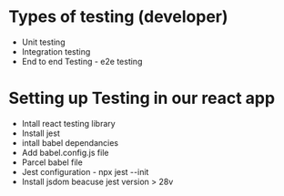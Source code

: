 # Types of testing (developer)
 - Unit testing
 - Integration testing
 - End to end Testing - e2e testing

# Setting up Testing in our react app
 - Intall react testing library
 - Install jest
 - intall babel dependancies
 - Add babel.config.js file
 - Parcel babel file 
 - Jest configuration - npx jest --init
 - Install jsdom beacuse jest version > 28v